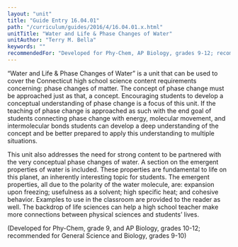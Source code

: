 ```yaml
---
layout: "unit"
title: "Guide Entry 16.04.01"
path: "/curriculum/guides/2016/4/16.04.01.x.html"
unitTitle: "Water and Life & Phase Changes of Water"
unitAuthor: "Terry M. Bella"
keywords: ""
recommendedFor: "Developed for Phy-Chem, AP Biology, grades 9-12; recommended for General Science, Biology, grades 9-10"
---
```

<main>
<p>
“Water and Life &amp; Phase Changes of Water” is a unit that can be used to cover the Connecticut high school science content requirements concerning: phase changes of matter. The concept of phase change must be approached just as that, a concept. Encouraging students to develop a conceptual understanding of phase change is a focus of this unit. If the teaching of phase change is approached as such with the end goal of students connecting phase change with energy, molecular movement, and intermolecular bonds students can develop a deep understanding of the concept and be better prepared to apply this understanding to multiple situations.
</p>
<p>
This unit also addresses the need for strong content to be partnered with the very conceptual phase changes of water. A section on the emergent properties of water is included. These properties are fundamental to life on this planet, an inherently interesting topic for students. The emergent properties, all due to the polarity of the water molecule, are: expansion upon freezing; usefulness as a solvent; high specific heat; and cohesive behavior. Examples to use in the classroom are provided to the reader as well. The backdrop of life sciences can help a high school teacher make more connections between physical sciences and students’ lives.
</p>
<p>
(Developed for Phy-Chem, grade 9, and AP Biology, grades 10-12; recommended for General Science and Biology, grades 9-10)
</p>
</main>